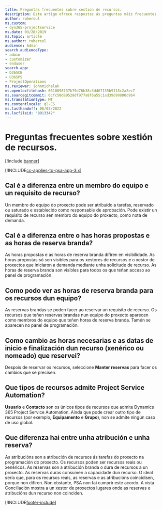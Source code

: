 ```yaml
---
title: Preguntas frecuentes sobre xestión de recursos.
description: Este artigo ofrece respostas ás preguntas máis frecuentes sobre a xestión de recursos.
author: ruhercul
ms.custom:
- dyn365-projectservice
ms.date: 03/28/2019
ms.topic: article
ms.author: ruhercul
audience: Admin
search.audienceType:
- admin
- customizer
- enduser
search.app:
- D365CE
- D365PS
- ProjectOperations
ms.reviewer: johnmichalak
ms.openlocfilehash: 6610098737b79d76b38c3d467135b9118c2a8ec7
ms.sourcegitcommit: 6cfc50d89528df977a8f6a55c1ad39d99800d9b4
ms.translationtype: MT
ms.contentlocale: gl-ES
ms.lasthandoff: 06/03/2022
ms.locfileid: "8913342"
---
```

# <a name="resource-management-faq"></a>Preguntas frecuentes sobre xestión de recursos.

[!include [banner](../includes/psa-now-project-operations.md)]

[!INCLUDE[cc-applies-to-psa-app-3.x](../includes/cc-applies-to-psa-app-3x.md)]

## <a name="what-is-the-difference-between-a-team-member-and-a-resource-requirement"></a>Cal é a diferenza entre un membro do equipo e un requisito de recurso?

Un membro do equipo do proxecto pode ser atribuído a tarefas, reservado ou saturado e establecido como responsable de aprobación. Pode existir un requisito de recurso sen membro do equipo do proxecto, como nota de demanda. 

## <a name="what-is-the-difference-between-proposed-and-soft-booked-hours"></a>Cal é a diferenza entre o has horas propostas e as horas de reserva branda?

As horas propostas e as horas de reserva branda difiren en visibilidade. As horas propostas só son visibles para os xestores de recursos e o xestor de proxectos que iniciaron a demanda mediante unha solicitude de recurso. As horas de reserva branda son visibles para todos os que teñan acceso ao panel de programación.

## <a name="how-can-i-see-the-soft-booked-hours-for-resources-on-a-team"></a>Como podo ver as horas de reserva branda para os recursos dun equipo?

As reservas brandas se poden facer ao reservar un requisito de recurso. Os recursos que teñen reservas brandas nun equipo do proxecto aparecen como membros do equipo que teñen horas de reserva branda. Tamén se aparecen no panel de programación.

## <a name="how-do-i-change-the-required-hours-and-the-start-and-end-dates-for-a-resource-generic-or-named-that-i-booked"></a>Como cambio as horas necesarias e as datas de inicio e finalización dun recurso (xenérico ou nomeado) que reservei?

Despois de reservar os recursos, seleccione **Manter reservas** para facer os cambios que se precisen.

## <a name="what-resources-types-does-project-service-automation-support"></a>Que tipos de recursos admite Project Service Automation?

**Usuario** e **Contacto** son os únicos tipos de recursos que admite Dynamics 365 Project Service Automation. Aínda que pode crear outro tipo de recursos (por exemplo, **Equipamento** e **Grupo**), non se admite ningún caso de uso global.

## <a name="what-is-the-difference-between-an-assignment-and-a-booking"></a>Que diferenza hai entre unha atribución e unha reserva?

As atribucións son a atribución de recursos ás tarefas do proxecto na programación do proxecto. Os recursos poden ser recursos reais ou xenéricos. As reservas son a atribución branda o dura de recursos a un proxecto. As reservas duras consumen a capacidade dun recurso. O ideal sería que, para os recursos reais, as reservas e as atribucións coincidisen, porque non difiren. Non obstante, PSA non fai cumprir este acordo. A vista Conciliación mostra a un xestor de proxectos lugares onde as reservas e atribucións dun recurso non coinciden.


[!INCLUDE[footer-include](../includes/footer-banner.md)]
